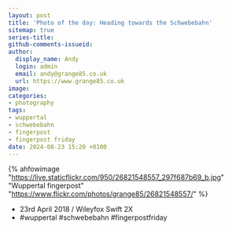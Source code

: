 ```yaml
---
layout: post
title: 'Photo of the day: Heading towards the Schwebebahn'
sitemap: true
series-title:
github-comments-issueid:
author:
  display_name: Andy
  login: admin
  email: andy@grange85.co.uk
  url: https://www.grange85.co.uk
image:
categories:
- photography
tags:
- wuppertal
- schwebebahn
- fingerpost
- fingerpost friday
date: 2024-08-23 15:20 +0100
---
```

{% ahfowimage "https://live.staticflickr.com/950/26821548557_297f687b69_b.jpg" "Wuppertal fingerpost" "https://www.flickr.com/photos/grange85/26821548557/" %}

- 23rd April 2018 / Wileyfox Swift 2X
- #wuppertal #schwebebahn #fingerpostfriday

